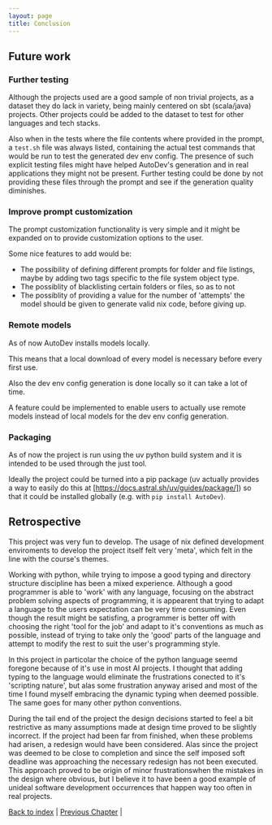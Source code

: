 ```yaml
---
layout: page
title: Conclusion
---
```


## Future work

### Further testing

Although the projects used are a good sample of non trivial projects, as a dataset they do lack in variety, being mainly centered on sbt (scala/java) projects. Other projects could be added to the dataset to test for other languages and tech stacks.

Also when in the tests where the file contents where provided in the prompt, a `test.sh` file was always listed, containing the actual test commands that would be run to test the generated dev env config. The presence of such explicit testing files might have helped AutoDev's generation and in real applications they might not be present. Further testing could be done by not providing these files through the prompt and see if the generation quality diminishes.

### Improve prompt customization

The prompt customization functionality is very simple and it might be expanded on to provide customization options to the user.

Some nice features to add would be:

- The possibility of defining different prompts for folder and file listings, maybe by adding two tags specific to the file system object type.
- The possiblity of blacklisting certain folders or files, so as to not 
- The possiblity of providing a value for the number of 'attempts' the model should be given to generate valid nix code, before giving up.

### Remote models

As of now AutoDev installs models locally.

This means that a local download of every model is necessary before every first use.

Also the dev env config generation is done locally so it can take a lot of time.

A feature could be implemented to enable users to actually use remote models instead of local models for the dev env config generation.

### Packaging

As of now the project is run using the uv python build system and it is intended to be used through the just tool.

Ideally the project could be turned into a pip package (uv actually provides a way to easily do this at [https://docs.astral.sh/uv/guides/package/]) so that it could be installed globally (e.g. with `pip install AutoDev`).

## Retrospective

This project was very fun to develop. The usage of nix defined development enviroments to develop the project itself felt very 'meta', which felt in the line with the course's themes.

Working with python, while trying to impose a good typing and directory structure discipline has been a mixed experience. Although a good programmer is able to 'work' with any language, focusing on the abstract problem solving aspects of programming, it is appearent that trying to adapt a language to the users expectation can be very time consuming. Even though the result might be satisfing, a programmer is better off with choosing the right 'tool for the job' and adapt to it's conventions as much as possible, instead of trying to take only the 'good' parts of the language and attempt to modify the rest to suit the user's programming style.

In this project in particolar the choice of the python language seemd foregone because of it's use in most AI projects. I thought that adding typing to the language would eliminate the frustrations conected to it's 'scripting nature', but alas some frustration anyway arised and most of the time I found myself embracing the dynamic typing when deemed possible. The same goes for many other python conventions.

During the tail end of the project the design decisions started to feel a bit restrictive as many assumptions made at design time proved to be slightly incorrect. If the project had been far from finished, when these problems had arisen, a redesign would have been considered. Alas since the project was deemed to be close to completion and since the self imposed soft deadline was approaching the necessary redesign has not been executed. This approach proved to be origin of minor frustrationswhen the mistakes in the design where obvious, but I believe it to have been a good example of unideal software development occurrences that happen way too often in real projects.

[Back to index](./index.md) |
[Previous Chapter](./testing.md) |
